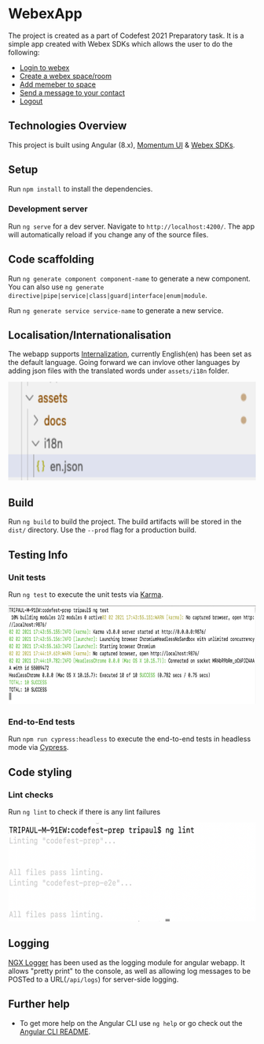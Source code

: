 # WebexApp

The project is created as a part of Codefest 2021 Preparatory task. It is a simple app created with Webex SDKs which allows the user to do the following:
* [Login to webex](src/assets/docs/login/README.md)
* [Create a webex space/room](src/assets/docs/createroom/README.md)
* [Add memeber to space](src/assets/docs/addmember/README.md)
* [Send a message to your contact](src/assets/docs/sendmessage/README.md)
* [Logout](src/assets/docs/logout/README.md)

## Technologies Overview

This project is built using Angular (8.x), [Momentum UI](https://momentum.design/components/overview) & [Webex SDKs](https://developer.webex.com/docs/sdks/browser).

## Setup

Run `npm install` to install the dependencies.

### Development server

Run `ng serve` for a dev server. Navigate to `http://localhost:4200/`. The app will automatically reload if you change any of the source files.

## Code scaffolding

Run `ng generate component component-name` to generate a new component. You can also use `ng generate directive|pipe|service|class|guard|interface|enum|module`.

Run `ng generate service service-name` to generate a new service.

## Localisation/Internationalisation

The webapp supports [Internalization](http://www.ngx-translate.com/), currently English(en) has been set as the default language. Going forward we can invlove other languages by adding json files with the translated words under `assets/i18n` folder.

<p align="center">
    <img src="src/assets/images/i18n.png" height="200px" alt="i18n" />
</p>

## Build

Run `ng build` to build the project. The build artifacts will be stored in the `dist/` directory. Use the `--prod` flag for a production build.

## Testing Info

### Unit tests

Run `ng test` to execute the unit tests via [Karma](https://karma-runner.github.io).

<p align="center">
    <img src="src/assets/images/uiTest.png" height="200px" alt="test" />
</p>

### End-to-End tests

Run `npm run cypress:headless` to execute the end-to-end tests in headless mode via [Cypress](https://www.cypress.io/).

## Code styling

### Lint checks

Run `ng lint` to check if there is any lint failures

<p align="center">
    <img src="src/assets/images/lint.png" height="200px" alt="lint" />
</p>

## Logging

[NGX Logger](https://www.npmjs.com/package/ngx-logger) has been used as the logging module for angular webapp. It allows "pretty print" to the console, as well as allowing log messages to be POSTed to a URL(`/api/logs`) for server-side logging.

## Further help

* To get more help on the Angular CLI use `ng help` or go check out the [Angular CLI README](https://github.com/angular/angular-cli/blob/master/README.md).
